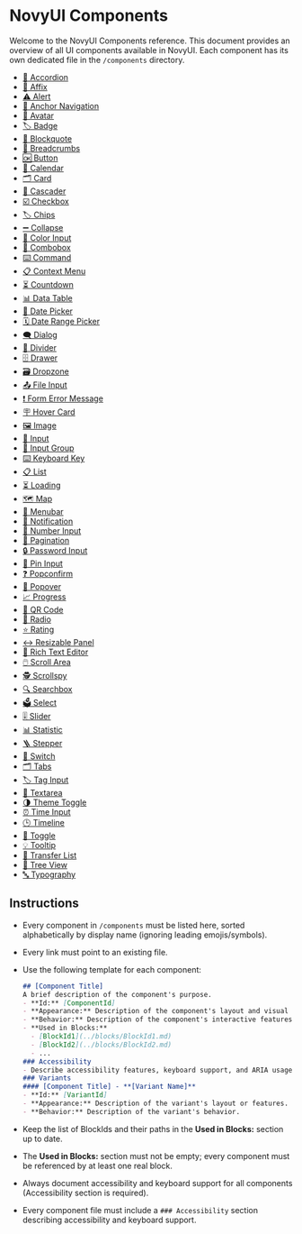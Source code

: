 # NovyUI Components

Welcome to the NovyUI Components reference. This document provides an overview of all UI components available in NovyUI. Each component has its own dedicated file in the `/components` directory.

- [🔽 Accordion](components/Accordion.md)
- [📌 Affix](components/Affix.md)
- [⚠️ Alert](components/Alert.md)
- [🔗 Anchor Navigation](components/AnchorNavigation.md)
- [👤 Avatar](components/Avatar.md)
- [🏷️ Badge](components/Badge.md)
- [💬 Blockquote](components/Blockquote.md)
- [🍞 Breadcrumbs](components/Breadcrumbs.md)
- [🆗 Button](components/Button.md)
- [📅 Calendar](components/Calendar.md)
- [🗂️ Card](components/Card.md)
- [🌲 Cascader](components/Cascader.md)
- [☑️ Checkbox](components/Checkbox.md)
- [🏷️ Chips](components/Chips.md)
- [➖ Collapse](components/Collapse.md)
- [🎨 Color Input](components/ColorInput.md)
- [🧰 Combobox](components/Combobox.md)
- [⌨️ Command](components/Command.md)
- [📋 Context Menu](components/ContextMenu.md)
- [⏳ Countdown](components/Countdown.md)
- [📊 Data Table](components/DataTable.md)
- [📆 Date Picker](components/DatePicker.md)
- [🗓️ Date Range Picker](components/DateRangePicker.md)
- [🗨️ Dialog](components/Dialog.md)
- [🟰 Divider](components/Divider.md)
- [🗄️ Drawer](components/Drawer.md)
- [🗃️ Dropzone](components/Dropzone.md)
- [📤 File Input](components/FileInput.md)
- [❗ Form Error Message](components/FormErrorMessage.md)
- [🪧 Hover Card](components/HoverCard.md)
- [🖼️ Image](components/Image.md)
- [📝 Input](components/Input.md)
- [👥 Input Group](components/InputGroup.md)
- [⌨️ Keyboard Key](components/KeyboardKey.md)
- [📋 List](components/List.md)
- [⏳ Loading](components/Loading.md)
- [🗺️ Map](components/Map.md)
- [🍔 Menubar](components/Menubar.md)
- [🔔 Notification](components/Notification.md)
- [🔢 Number Input](components/NumberInput.md)
- [📄 Pagination](components/Pagination.md)
- [🔒 Password Input](components/PasswordInput.md)
- [🔑 Pin Input](components/PinInput.md)
- [❓ Popconfirm](components/Popconfirm.md)
- [💬 Popover](components/Popover.md)
- [📈 Progress](components/Progress.md)
- [🔳 QR Code](components/QRCode.md)
- [🔘 Radio](components/Radio.md)
- [⭐ Rating](components/Rating.md)
- [↔️ Resizable Panel](components/ResizablePanel.md)
- [📝 Rich Text Editor](components/RichTextEditor.md)
- [🖱️ Scroll Area](components/ScrollArea.md)
- [🕵️ Scrollspy](components/Scrollspy.md)
- [🔍 Searchbox](components/Searchbox.md)
- [🗳️ Select](components/Select.md)
- [🎚️ Slider](components/Slider.md)
- [📊 Statistic](components/Statistic.md)
- [🪜 Stepper](components/Stepper.md)
- [🔀 Switch](components/Switch.md)
- [🗂️ Tabs](components/Tabs.md)
- [🏷️ Tag Input](components/TagInput.md)
- [📝 Textarea](components/Textarea.md)
- [🌗 Theme Toggle](components/ThemeToggle.md)
- [⏰ Time Input](components/TimeInput.md)
- [🕒 Timeline](components/Timeline.md)
- [🔁 Toggle](components/Toggle.md)
- [💡 Tooltip](components/Tooltip.md)
- [🔄 Transfer List](components/TransferList.md)
- [🌳 Tree View](components/TreeView.md)
- [🔤 Typography](components/Typography.md)

## Instructions

- Every component in `/components` must be listed here, sorted alphabetically by display name (ignoring leading emojis/symbols).
- Every link must point to an existing file.

- Use the following template for each component:
  ```md
  ## [Component Title]
  A brief description of the component's purpose.
  - **Id:** [ComponentId]
  - **Appearance:** Description of the component's layout and visual elements.
  - **Behavior:** Description of the component's interactive features or logic.
  - **Used in Blocks:**
    - [BlockId1](../blocks/BlockId1.md)
    - [BlockId2](../blocks/BlockId2.md)
    - ...
  ### Accessibility
  - Describe accessibility features, keyboard support, and ARIA usage if relevant.
  ### Variants
  #### [Component Title] - **[Variant Name]**
  - **Id:** [VariantId]
  - **Appearance:** Description of the variant's layout or features.
  - **Behavior:** Description of the variant's behavior.
  ```

- Keep the list of BlockIds and their paths in the **Used in Blocks:** section up to date.
- The **Used in Blocks:** section must not be empty; every component must be referenced by at least one real block.
- Always document accessibility and keyboard support for all components (Accessibility section is required).
- Every component file must include a `### Accessibility` section describing accessibility and keyboard support.
